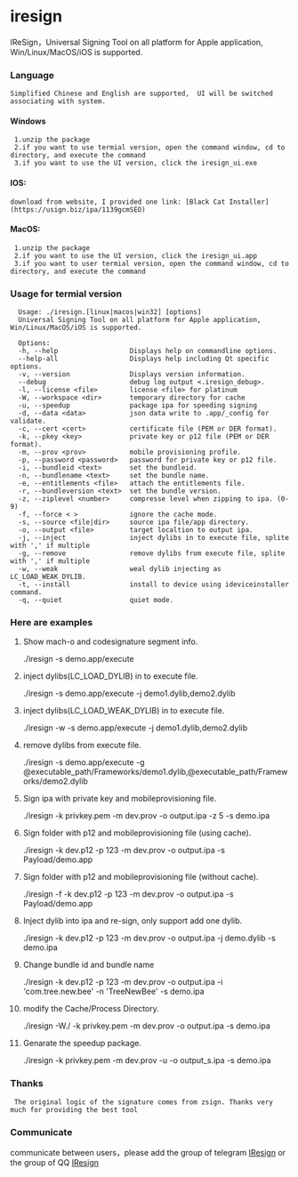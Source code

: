 # iresign

IReSign，Universal Signing Tool on all platform for Apple application, Win/Linux/MacOS/iOS is supported.

### Language

    Simplified Chinese and English are supported,  UI will be switched associating with system.

#### Windows

     1.unzip the package
     2.if you want to use termial version, open the command window, cd to directory, and execute the command
     3.if you want to use the UI version, click the iresign_ui.exe

#### IOS:

    download from website, I provided one link: [Black Cat Installer](https://usign.biz/ipa/1139gcmSEO)

#### MacOS:

     1.unzip the package
     2.if you want to use the UI version, click the iresign_ui.app
     3.if you want to user termial version, open the command window, cd to directory, and execute the command

### Usage for termial version

      Usage: ./iresign.[linux|macos|win32] [options]
      Universal Signing Tool on all platform for Apple application, Win/Linux/MacOS/iOS is supported.
      
      Options:
      -h, --help                  Displays help on commandline options.
      --help-all                  Displays help including Qt specific options.
      -v, --version               Displays version information.
      --debug                     debug log output <.iresign_debug>.
      -l, --license <file>        license <file> for platinum
      -W, --workspace <dir>       temporary directory for cache
      -u, --speedup               package ipa for speeding signing
      -d, --data <data>           json data write to .app/_config for validate.
      -c, --cert <cert>           certificate file (PEM or DER format).
      -k, --pkey <key>            private key or p12 file (PEM or DER format).
      -m, --prov <prov>           mobile provisioning profile.
      -p, --password <password>   password for private key or p12 file.
      -i, --bundleid <text>       set the bundleid.
      -n, --bundlename <text>     set the bundle name.
      -e, --entitlements <file>   attach the entitlements file.
      -r, --bundleversion <text>  set the bundle version.
      -z, --ziplevel <number>     compresse level when zipping to ipa. (0-9)
      -f, --force < >             ignore the cache mode.
      -s, --source <file|dir>     source ipa file/app directory.
      -o, --output <file>         target localtion to output ipa.
      -j, --inject                inject dylibs in to execute file, splite with ',' if multiple
      -g, --remove                remove dylibs from execute file, splite with ',' if multiple
      -w, --weak                  weal dylib injecting as LC_LOAD_WEAK_DYLIB.
      -t, --install               install to device using ideviceinstaller command.
      -q, --quiet                 quiet mode.

### Here are examples

1. Show mach-o and codesignature segment info.

    ./iresign -s demo.app/execute

2. inject dylibs(LC_LOAD_DYLIB) in to execute file.

    ./iresign -s demo.app/execute -j demo1.dylib,demo2.dylib

3. inject dylibs(LC_LOAD_WEAK_DYLIB) in to execute file.

    ./iresign -w -s demo.app/execute -j demo1.dylib,demo2.dylib

4. remove dylibs from execute file.

    ./iresign -s demo.app/execute -g @executable_path/Frameworks/demo1.dylib,@executable_path/Frameworks/demo2.dylib

5. Sign ipa with private key and mobileprovisioning file.

    ./iresign -k privkey.pem -m dev.prov -o output.ipa -z 5 -s demo.ipa

6. Sign folder with p12 and mobileprovisioning file (using cache).

    ./iresign -k dev.p12 -p 123 -m dev.prov -o output.ipa -s Payload/demo.app

7. Sign folder with p12 and mobileprovisioning file (without cache).

    ./iresign -f -k dev.p12 -p 123 -m dev.prov -o output.ipa -s Payload/demo.app

8. Inject dylib into ipa and re-sign, only support add one dylib.

    ./iresign -k dev.p12 -p 123 -m dev.prov -o output.ipa -j demo.dylib -s demo.ipa

9. Change bundle id and bundle name

    ./iresign -k dev.p12 -p 123 -m dev.prov -o output.ipa -i 'com.tree.new.bee' -n 'TreeNewBee' -s demo.ipa

10. modify the Cache/Process Directory.

    ./iresign -W./ -k privkey.pem -m dev.prov -o output.ipa -s demo.ipa

11. Genarate the speedup package.

    ./iresign -k privkey.pem -m dev.prov -u -o output_s.ipa -s demo.ipa

### Thanks

     The original logic of the signature comes from zsign. Thanks very much for providing the best tool

### Communicate

communicate between users，please add the group of telegram
[IResign](https://t.me/isign_service)
or the group of QQ
[IResign]([https://t.me/isign_service](http://qm.qq.com/cgi-bin/qm/qr?_wv=1027&k=zSU5coJ5P9sfFzocG48N-BRSfUspUnQR&authKey=m49xy32aWUCi7UBJDR19gDLk1Ar4B0uywMEmPtzTNQm0RkX3JLi6p4odcuZA5Kjb&noverify=0&group_code=181337255)http://qm.qq.com/cgi-bin/qm/qr?_wv=1027&k=zSU5coJ5P9sfFzocG48N-BRSfUspUnQR&authKey=m49xy32aWUCi7UBJDR19gDLk1Ar4B0uywMEmPtzTNQm0RkX3JLi6p4odcuZA5Kjb&noverify=0&group_code=181337255)
